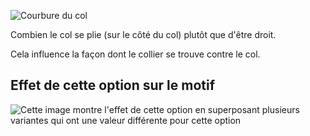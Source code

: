 ![Courbure du col](collarbend.svg)

Combien le col se plie (sur le côté du col) plutôt que d'être droit.

<Note>

Cela influence la façon dont le collier se trouve contre le col.

</Note>

## Effet de cette option sur le motif

![Cette image montre l'effet de cette option en superposant plusieurs variantes qui ont une valeur différente pour cette option](simone_collarbend_sample.svg "Effet de cette option sur le motif")
